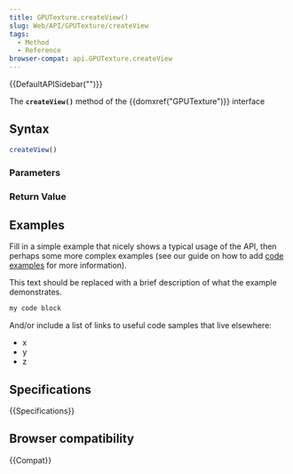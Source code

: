 ```yaml
---
title: GPUTexture.createView()
slug: Web/API/GPUTexture/createView
tags:
  - Method
  - Reference
browser-compat: api.GPUTexture.createView
---
```

{{DefaultAPISidebar("")}}

The **`createView()`** method of the {{domxref("GPUTexture")}} interface 

## Syntax

```js
createView()
```

### Parameters



### Return Value



## Examples

Fill in a simple example that nicely shows a typical usage of the API, then perhaps some more complex examples (see our guide on how to add [code examples](/en-US/docs/MDN/Contribute/Structures/Code_examples) for more information).

This text should be replaced with a brief description of what the example demonstrates.

```js
my code block
```

And/or include a list of links to useful code samples that live elsewhere:

*   x
*   y
*   z

## Specifications

{{Specifications}}

## Browser compatibility

{{Compat}}

